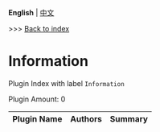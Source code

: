 **English** | [中文](readme-zh_cn.md)

\>\>\> [Back to index](/readme.md)

# Information

Plugin Index with label `Information`

Plugin Amount: 0

| Plugin Name | Authors | Summary |
| --- | --- | --- |

